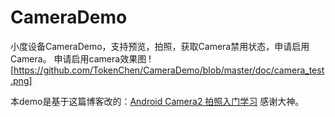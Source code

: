 # CameraDemo
小度设备CameraDemo，支持预览，拍照，获取Camera禁用状态，申请启用Camera。
申请启用camera效果图
![https://github.com/TokenChen/CameraDemo/blob/master/doc/camera_test.png]

本demo是基于这篇博客改的：[Android Camera2 拍照入门学习](http://www.jianshu.com/p/7f766eb2f4e7) 感谢大神。
